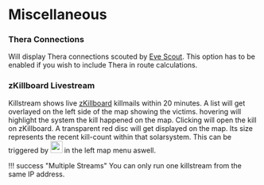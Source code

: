 # Miscellaneous

### Thera Connections 
Will display Thera connections scouted by [Eve Scout](https://www.eve-scout.com/).
This option has to be enabled if you wish to include Thera in route calculations.
<!--<img src="https://images.evetech.net/alliances/99005130/logo" width="36" height="36">-->

### zKillboard Livestream
Killstream shows live [zKillboard](https://zkillboard.com/) killmails within 20 minutes. A list will get overlayed on the left side of the map showing the victims. hovering will highlight the system the kill happened on the map. Clicking will open the kill on zKillboard.
A transparent red disc will get displayed on the map. Its size represents the recent kill-count within that solarsystem.  This can be triggered by <img src="https://raw.githubusercontent.com/Risingson/eedocs/master/docs/images/k.png" width="24" height="24" > in the left map menu aswell.

!!! success "Multiple Streams"
    You can only run one killstream from the same IP address. 

<!--stackedit_data:
eyJoaXN0b3J5IjpbMzIwMDc1NzEsLTUyMzk5MjM2NywtMTA4Nz
k3NjU1MCwxOTQ1MDU0MTM3LDEwMDMzOTUwNDcsNzA0MDcyOTQz
LDE5MTc2NjMwMTgsMjU4MjE4NzM2LC0xMzgyMzE5MzcyXX0=
-->